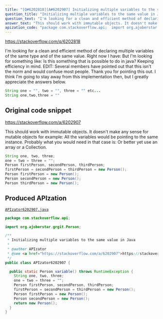 ```yaml
---
title: "[Q#6202818][A#6202907] Initializing multiple variables to the same value in Java"
question_title: "Initializing multiple variables to the same value in Java"
question_text: "I'm looking for a clean and efficient method of declaring multiple variables of the same type and of the same value. Right now I have: But I'm looking for something like: Is this something that is possible to do in java? Keeping efficiency in mind. EDIT: Several members have pointed out that this isn't the norm and would confuse most people. Thank you for pointing this out. I think I'm going to stay away from this implementation then, but I greatly appreciate the answers below."
answer_text: "This should work with immutable objects. It doesn't make any sense for mutable objects for example: All the variables would be pointing to the same instance. Probably what you would need in that case is: Or better yet use an array or a Collection."
apization_code: "package com.stackoverflow.api;  import org.ajoberstar.grgit.Person;  /**  * Initializing multiple variables to the same value in Java  *  * @author APIzator  * @see <a href=\"https://stackoverflow.com/a/6202907\">https://stackoverflow.com/a/6202907</a>  */ public class APIzator6202907 {    public static Person variable() throws RuntimeException {     String one, two, three;     one = two = three = \"\";     Person firstPerson, secondPerson, thirdPerson;     firstPerson = secondPerson = thirdPerson = new Person();     Person firstPerson = new Person();     Person secondPerson = new Person();     return new Person();   } }"
---
```


https://stackoverflow.com/q/6202818

I&#x27;m looking for a clean and efficient method of declaring multiple variables of the same type and of the same value. Right now I have:
But I&#x27;m looking for something like:
Is this something that is possible to do in java? Keeping efficiency in mind.
EDIT: Several members have pointed out that this isn&#x27;t the norm and would confuse most people. Thank you for pointing this out. I think I&#x27;m going to stay away from this implementation then, but I greatly appreciate the answers below.


```java
String one = "", two = "", three = "" etc...
String one,two,three = ""
```


## Original code snippet

https://stackoverflow.com/a/6202907

This should work with immutable objects. It doesn&#x27;t make any sense for mutable objects for example:
All the variables would be pointing to the same instance. Probably what you would need in that case is:
Or better yet use an array or a Collection.

```java
String one, two, three;
one = two = three = "";
Person firstPerson, secondPerson, thirdPerson;
firstPerson = secondPerson = thirdPerson = new Person();
Person firstPerson = new Person();
Person secondPerson = new Person();
Person thirdPerson = new Person();
```

## Produced APIzation

[`APIzator6202907.java`](https://github.com/pasqualesalza/apization-temp-data/raw/master/apizations/java/APIzator6202907.java)

```java
package com.stackoverflow.api;

import org.ajoberstar.grgit.Person;

/**
 * Initializing multiple variables to the same value in Java
 *
 * @author APIzator
 * @see <a href="https://stackoverflow.com/a/6202907">https://stackoverflow.com/a/6202907</a>
 */
public class APIzator6202907 {

  public static Person variable() throws RuntimeException {
    String one, two, three;
    one = two = three = "";
    Person firstPerson, secondPerson, thirdPerson;
    firstPerson = secondPerson = thirdPerson = new Person();
    Person firstPerson = new Person();
    Person secondPerson = new Person();
    return new Person();
  }
}

```